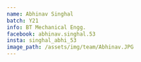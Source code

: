 ```yaml
---
name: Abhinav Singhal
batch: Y21
info: BT Mechanical Engg.
facebook: abhinav.singhal.53
insta: singhal_abhi_53
image_path: /assets/img/team/Abhinav.JPG
---
```

